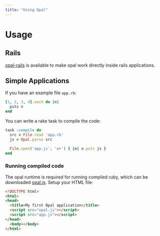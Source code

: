 ```yaml
---
title: "Using Opal"
---
```


<div class="page-header">
  <h1>Usage</h1>
</div>

## Rails

[opal-rails](https://github.com/opal/opal-rails#readme) is available to make
opal work directly inside rails applications.

## Simple Applications

If you have an example file `app.rb`:

```ruby
[1, 2, 3, 4].each do |n|
  puts n
end
```

You can write a rake task to compile the code:

```ruby
task :compile do
  src = File.read 'app.rb'
  js = Opal.parse src

  File.open('app.js', 'w+') { |o| o.puts js }
end
```

### Running compiled code

The opal runtime is required for running compiled ruby, which can be downloaded
[opal.js](http://opalrb.org/opal.js). Setup your HTML file:

```html
<!DOCTYPE html>
<html>
<head>
  <title>My first Opal application</title>
  <script src="opal.js"></script>
  <script src="app.js"></script>
</head>
  <body></body>
</html>
```
